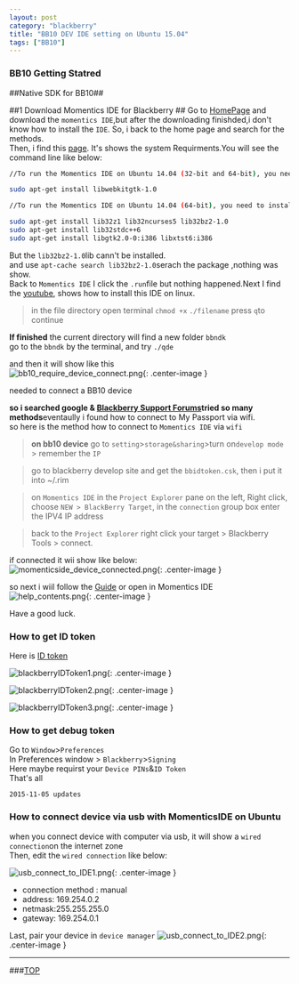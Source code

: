 ```yaml
---
layout: post
category: "blackberry"
title: "BB10 DEV IDE setting on Ubuntu 15.04"
tags: ["BB10"]
---
```



### BB10 Getting Statred

<a name="top"></a>
##Native SDK for BB10##

##1 Download Momentics IDE for Blackberry  ##
Go to [HomePage](https://developer.blackberry.com/native/download/) and download the `momentics IDE`,but after the downloading finishded,i don't know how to install the `IDE`. So, i back to the home page and search for the methods.   
Then, i find this [page](https://developer.blackberry.com/native/downloads/requirements/). It's shows the system Requirments.You will see the command line like below:   

```bash
//To run the Momentics IDE on Ubuntu 14.04 (32-bit and 64-bit), you need to install the following library:

sudo apt-get install libwebkitgtk-1.0

//To run the Momentics IDE on Ubuntu 14.04 (64-bit), you need to install the following additional libraries:

sudo apt-get install lib32z1 lib32ncurses5 lib32bz2-1.0
sudo apt-get install lib32stdc++6
sudo apt-get install libgtk2.0-0:i386 libxtst6:i386
```

But the `lib32bz2-1.0`lib cann't be installed.  
and use `apt-cache search lib32bz2-1.0`serach the package ,nothing was show.  
Back to `Momentics IDE` I click the `.run`file but nothing happened.Next I find the [youtube](https://www.youtube.com/watch?v=1NTCBCjM6vY), shows how to install this IDE on linux.

> in the file directory open terminal 
> `chmod +x`
> `./filename`
> press `q`to continue

**If finished** the current directory will find a new folder `bbndk`  
go to the `bbndk` by the terminal, and try `./qde`  

and then it will show like this   
![bb10_require_device_connect.png](https://bloggggh-1258159712.cos.ap-hongkong.myqcloud.com/bb10_require_device_connect.png){: .center-image }   
  
needed to connect a BB10 device  

**so i searched google & [Blackberry Support Forums](https://supportforums.blackberry.com/t5/Application-Platforms/ct-p/app_plat)tried so many methods**eventaully i found how to connect to My Passport via wifi.  
so here is the method how to connect to `Momentics IDE` via `wifi`   
> **on bb10 device** go to `setting`>`storage&sharing`>turn on`develop mode` > remember the `IP`  

> go to blackberry develop site and get the `bbidtoken.csk`, then i put it into ~/.rim  

> on `Momentics IDE` in the `Project Explorer`  pane on the left, Right click, choose `NEW > BlackBerry Target`, in the `connection` group box enter the IPV4 IP address  

> back to the `Project Explorer` right click your target > Blackberry Tools > connect.  


if connected it wii show like below:  
![momenticside_device_connected.png](https://bloggggh-1258159712.cos.ap-hongkong.myqcloud.com/momenticside_device_connected.png){: .center-image }


so next i wiil follow the [Guide](https://developer.blackberry.com/native/documentation/getting_started/first_app/index.html) or open in Momentics IDE   
![help_contents.png](https://bloggggh-1258159712.cos.ap-hongkong.myqcloud.com/help_contents.png){: .center-image }

Have a good luck.



### How to get ID token

Here is [ID token](https://www.blackberry.com/SignedKeys/codesigning.html)

![blackberryIDToken1.png](https://bloggggh-1258159712.cos.ap-hongkong.myqcloud.com/blackberryIDToken1.png){: .center-image }

![blackberryIDToken2.png](https://bloggggh-1258159712.cos.ap-hongkong.myqcloud.com/blackberryIDToken2.png){: .center-image }

![blackberryIDToken3.png](https://bloggggh-1258159712.cos.ap-hongkong.myqcloud.com/blackberryIDToken3.png){: .center-image }

### How to get debug token

Go to `Window`>`Preferences`   
In Preferences window > `Blackberry`>`Signing`   
Here maybe requirst your `Device PINs`&`ID Token`    
That's all

`2015-11-05 updates`

### How to connect device via usb with MomenticsIDE on Ubuntu

when you connect device with computer via usb, it will show a `wired connection`on the internet zone  
Then, edit the `wired connection` like below:  

![usb_connect_to_IDE1.png](https://bloggggh-1258159712.cos.ap-hongkong.myqcloud.com/usb_connect_to_IDE1.png){: .center-image }  

* connection method : manual  
* address: 169.254.0.2  
* netmask:255.255.255.0  
* gateway: 169.254.0.1  

Last, pair your device in `device manager`
![usb_connect_to_IDE2.png](https://bloggggh-1258159712.cos.ap-hongkong.myqcloud.com/usb_connect_to_IDE2.png){: .center-image }  



- - - 

###[TOP](#top)
